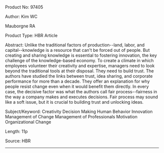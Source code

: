 <div id="wikitext">

<div style="display: none;">

Summary:an article on management of knowledge workers from Harvard
Business Review Parent:Consulting(.<span
class="wikiword">[HomePage](http://wiki.tamouse.org?n=Consulting.HomePage?action=print)</span>)
<span
class="wikiword">[IncludeMe](http://wiki.tamouse.org?n=Consulting.IncludeMe?action=edit)[?](http://wiki.tamouse.org?n=Consulting.IncludeMe?action=edit)</span>:[Consulting](http://wiki.tamouse.org?n=Consulting.HomePage?action=print)
Categories:[Links](http://wiki.tamouse.org?n=Category.Links) Tags:
management, hbr, creativity, knowledge work

</div>

Product No: 97405

Author: Kim WC

Mauborgne RA

Product Type: HBR Article

Abstract: Unlike the traditional factors of production--land, labor, and
capital--knowledge is a resource that can't be forced out of people. But
creating and sharing knowledge is essential to fostering innovation, the
key challenge of the knowledge-based economy. To create a climate in
which employees volunteer their creativity and expertise, managers need
to look beyond the traditional tools at their disposal. They need to
build trust. The authors have studied the links between trust, idea
sharing, and corporate performance for more than a decade. They offer an
explanation for why people resist change even when it would benefit them
directly. In every case, the decisive factor was what the authors call
fair process--fairness in the way a company makes and executes
decisions. Fair process may sound like a soft issue, but it is crucial
to building trust and unlocking ideas.

Subject/Keyword: Creativity Decision Making Human Behavior Innovation
Management of Change Management of Professionals Motivation
Organizational Change

Length: 11p

Source: HBR

<div class="vspace">

</div>

------------------------------------------------------------------------

<div class="vspace">

</div>

</div>
